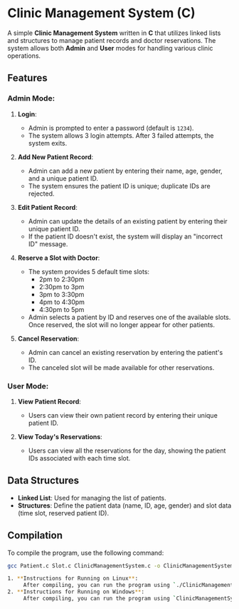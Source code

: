 # Clinic Management System (C)

A simple **Clinic Management System** written in **C** that utilizes linked lists and structures to manage patient records and doctor reservations. The system allows both **Admin** and **User** modes for handling various clinic operations.

## Features

### Admin Mode:

1. **Login**:

   - Admin is prompted to enter a password (default is `1234`).
   - The system allows 3 login attempts. After 3 failed attempts, the system exits.

2. **Add New Patient Record**:

   - Admin can add a new patient by entering their name, age, gender, and a unique patient ID.
   - The system ensures the patient ID is unique; duplicate IDs are rejected.

3. **Edit Patient Record**:

   - Admin can update the details of an existing patient by entering their unique patient ID.
   - If the patient ID doesn't exist, the system will display an "incorrect ID" message.

4. **Reserve a Slot with Doctor**:

   - The system provides 5 default time slots:
     - 2pm to 2:30pm
     - 2:30pm to 3pm
     - 3pm to 3:30pm
     - 4pm to 4:30pm
     - 4:30pm to 5pm
   - Admin selects a patient by ID and reserves one of the available slots. Once reserved, the slot will no longer appear for other patients.

5. **Cancel Reservation**:
   - Admin can cancel an existing reservation by entering the patient's ID.
   - The canceled slot will be made available for other reservations.

### User Mode:

1. **View Patient Record**:

   - Users can view their own patient record by entering their unique patient ID.

2. **View Today's Reservations**:
   - Users can view all the reservations for the day, showing the patient IDs associated with each time slot.

## Data Structures

- **Linked List**: Used for managing the list of patients.
- **Structures**: Define the patient data (name, ID, age, gender) and slot data (time slot, reserved patient ID).

## Compilation

To compile the program, use the following command:

```bash
gcc Patient.c Slot.c ClinicManagementSystem.c -o ClinicManagementSystem

1. **Instructions for Running on Linux**:
     After compiling, you can run the program using `./ClinicManagementSystem`.
2. **Instructions for Running on Windows**:
     After compiling, you can run the program using `ClinicManagementSystem.exe` in the Command Prompt.
```
